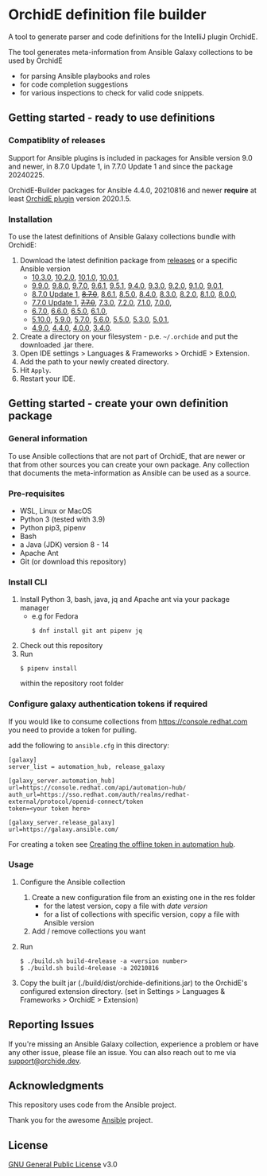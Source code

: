 # OrchidE definition file builder
A tool to generate parser and code definitions for the IntelliJ plugin OrchidE.

The tool generates meta-information from Ansible Galaxy collections to be used by OrchidE
* for parsing Ansible playbooks and roles
* for code completion suggestions
* for various inspections to check for valid code snippets.

## Getting started - ready to use definitions

### Compatiblity of releases

Support for Ansible plugins is included in packages for Ansible version 9.0 and newer,
in 8.7.0 Update 1, in 7.7.0 Update 1 and since the package 20240225.

OrchidE-Builder packages for Ansible 4.4.0, 20210816 and newer **require** at least
[OrchidE plugin](https://plugins.jetbrains.com/plugin/12626-orchide--ansible-language-support) version 2020.1.5.


### Installation

To use the latest definitions of Ansible Galaxy collections bundle with OrchidE:

1. Download the latest definition package from [releases](https://github.com/tfroescher/orchide-builder/releases/latest) or a specific Ansible version
   * [10.3.0](https://github.com/tfroescher/orchide-builder/releases/10.3.0),
   [10.2.0](https://github.com/tfroescher/orchide-builder/releases/10.2.0),
   [10.1.0](https://github.com/tfroescher/orchide-builder/releases/10.1.0),
   [10.0.1](https://github.com/tfroescher/orchide-builder/releases/10.0.1),
   * [9.9.0](https://github.com/tfroescher/orchide-builder/releases/9.9.0),
   [9.8.0](https://github.com/tfroescher/orchide-builder/releases/9.8.0),
   [9.7.0](https://github.com/tfroescher/orchide-builder/releases/9.7.0),
   [9.6.1](https://github.com/tfroescher/orchide-builder/releases/9.6.1),
   [9.5.1](https://github.com/tfroescher/orchide-builder/releases/9.5.1),
   [9.4.0](https://github.com/tfroescher/orchide-builder/releases/9.4.0),
   [9.3.0](https://github.com/tfroescher/orchide-builder/releases/9.3.0),
   [9.2.0](https://github.com/tfroescher/orchide-builder/releases/9.2.0),
   [9.1.0](https://github.com/tfroescher/orchide-builder/releases/9.1.0),
   [9.0.1](https://github.com/tfroescher/orchide-builder/releases/9.0.1),
   * [8.7.0 Update 1](https://github.com/tfroescher/orchide-builder/releases/8.7.0.1),
   [~~8.7.0~~](https://github.com/tfroescher/orchide-builder/releases/8.7.0),
   [8.6.1](https://github.com/tfroescher/orchide-builder/releases/8.6.1),
   [8.5.0](https://github.com/tfroescher/orchide-builder/releases/8.5.0),
   [8.4.0](https://github.com/tfroescher/orchide-builder/releases/8.4.0),
   [8.3.0](https://github.com/tfroescher/orchide-builder/releases/8.3.0),
   [8.2.0](https://github.com/tfroescher/orchide-builder/releases/8.2.0),
   [8.1.0](https://github.com/tfroescher/orchide-builder/releases/8.1.0),
   [8.0.0](https://github.com/tfroescher/orchide-builder/releases/8.0.0),
   * [7.7.0 Update 1](https://github.com/tfroescher/orchide-builder/releases/7.7.0.1),
   [~~7.7.0~~](https://github.com/tfroescher/orchide-builder/releases/7.7.0),
   [7.3.0](https://github.com/tfroescher/orchide-builder/releases/7.3.0),
   [7.2.0](https://github.com/tfroescher/orchide-builder/releases/7.2.0),
   [7.1.0](https://github.com/tfroescher/orchide-builder/releases/7.1.0),
   [7.0.0](https://github.com/tfroescher/orchide-builder/releases/7.0.0),
   * [6.7.0](https://github.com/tfroescher/orchide-builder/releases/6.7.0),
   [6.6.0](https://github.com/tfroescher/orchide-builder/releases/6.6.0),
   [6.5.0](https://github.com/tfroescher/orchide-builder/releases/6.5.0),
   [6.1.0](https://github.com/tfroescher/orchide-builder/releases/6.1.0),
   * [5.10.0](https://github.com/tfroescher/orchide-builder/releases/5.10.0),
   [5.9.0](https://github.com/tfroescher/orchide-builder/releases/5.9.0),
   [5.7.0](https://github.com/tfroescher/orchide-builder/releases/5.7.0),
   [5.6.0](https://github.com/tfroescher/orchide-builder/releases/5.6.0),
   [5.5.0](https://github.com/tfroescher/orchide-builder/releases/5.5.0),
   [5.3.0](https://github.com/tfroescher/orchide-builder/releases/5.3.0),
   [5.0.1](https://github.com/tfroescher/orchide-builder/releases/5.0.1),
   * [4.9.0](https://github.com/tfroescher/orchide-builder/releases/4.9.0),
   [4.4.0](https://github.com/tfroescher/orchide-builder/releases/4.4.0),
   [4.0.0](https://github.com/tfroescher/orchide-builder/releases/4.0.0),
   [3.4.0](https://github.com/tfroescher/orchide-builder/releases/3.4.0).
2. Create a directory on your filesystem - p.e. `~/.orchide` and put the downloaded .jar there.
3. Open IDE settings > Languages & Frameworks > OrchidE > Extension.
4. Add the path to your newly created directory.
5. Hit `Apply`.
6. Restart your IDE.

## Getting started - create your own definition package

### General information

To use Ansible collections that are not part of OrchidE, that are newer or that from other sources you can create your own package.
Any collection that documents the meta-information as Ansible can be used as a source.

### Pre-requisites
* WSL, Linux or MacOS
* Python 3 (tested with 3.9)
* Python pip3, pipenv
* Bash
* a Java (JDK) version 8 - 14
* Apache Ant
* Git (or download this repository)

### Install CLI

1. Install Python 3, bash, java, jq and Apache ant via your package manager
     * e.g for Fedora
         ```shell
         $ dnf install git ant pipenv jq
         ```
1. Check out this repository
1. Run
    ```shell
    $ pipenv install
     ```
    within the repository root folder

### Configure galaxy authentication tokens if required

If you would like to consume collections from
https://console.redhat.com you need to provide a token for pulling.

add the following to `ansible.cfg` in this directory:

```
[galaxy]
server_list = automation_hub, release_galaxy

[galaxy_server.automation_hub]
url=https://console.redhat.com/api/automation-hub/
auth_url=https://sso.redhat.com/auth/realms/redhat-external/protocol/openid-connect/token
token=<your token here>

[galaxy_server.release_galaxy]
url=https://galaxy.ansible.com/
```

For creating a token see [Creating the offline token in automation hub](https://docs.redhat.com/en/documentation/red_hat_ansible_automation_platform/2.5/html/managing_automation_content/managing-cert-valid-content#proc-create-api-token_cloud-sync).

### Usage

1. Configure the Ansible collection

    1. Create a new configuration file from an existing one in the res folder
       * for the latest version, copy a file with *date version*
       * for a list of collections with specific version, copy a file with Ansible version
    1. Add / remove collections you want
1. Run
    ```shell
    $ ./build.sh build-4release -a <version number>
    $ ./build.sh build-4release -a 20210816
    ```

1. Copy the built jar (./build/dist/orchide-definitions.jar) to the OrchidE's configured extension directory.
   (set in Settings > Languages & Frameworks > OrchidE > Extension)

## Reporting Issues

If you're missing an Ansible Galaxy collection, experience a problem or have any other issue, please file an issue.
You can also reach out to me via [support@orchide.dev](mailto:support@orchide.dev).


## Acknowledgments

This repository uses code from the Ansible project.

Thank you for the awesome [Ansible](https://github.com/ansible/ansible) project.

## License

[GNU General Public License](LICENSE) v3.0
